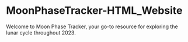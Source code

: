 # MoonPhaseTracker-HTML_Website
Welcome to Moon Phase Tracker, your go-to resource for exploring the lunar cycle throughout 2023.
